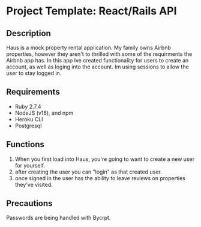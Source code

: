 # Project Template: React/Rails API

## Description
Haus is a mock property rental application. My family owns Airbnb properties, however they aren't to thrilled with some of
the requirments the Airbnb app has. In this app Ive created functionality for users to create an account, as well as loging
into the account. Im using sessions to allow the user to stay logged in.

## Requirements

- Ruby 2.7.4
- NodeJS (v16), and npm
- Heroku CLI
- Postgresql

## Functions

1. When you first load into Haus, you're going to want to create a new user for yourself.
2. after creating the user you can "login" as that created user.
3. once signed in the user has the ability to leave reviews on properties they've visited.

## Precautions
 
 Passwords are being handled with Bycrpt.
